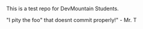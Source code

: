 This is a test repo for DevMountain Students.
 
"I pity the foo" that doesnt commit properly!" - Mr. T

